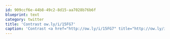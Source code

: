 ```yaml
---
id: 909ccf6e-44b8-49c2-8d15-aa7028b76b6f
blueprint: text
category: twitter
title: 'Contrast ow.ly/i/15FG7'
caption: 'Contrast <a href="http://ow.ly/i/15FG7" title="http://ow.ly/i/15FG7" class="link link_untco">ow.ly/i/15FG7</a>'
---
```

